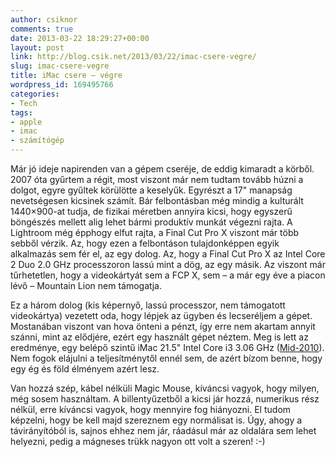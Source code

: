 ```yaml
---
author: csiknor
comments: true
date: 2013-03-22 18:29:27+00:00
layout: post
link: http://blog.csik.net/2013/03/22/imac-csere-vegre/
slug: imac-csere-vegre
title: iMac csere – végre
wordpress_id: 169495766
categories:
- Tech
tags:
- apple
- imac
- számítógép
---
```


Már jó ideje napirenden van a gépem cseréje, de eddig kimaradt a körből. 2007 óta gyűrtem a régit, most viszont már nem tudtam tovább húzni a dolgot, egyre gyűltek körülötte a keselyűk. Egyrészt a 17" manapság nevetségesen kicsinek számít. Bár felbontásban még mindig a kulturált 1440×900-at tudja, de fizikai méretben annyira kicsi, hogy egyszerű böngészés mellett alig lehet bármi produktív munkát végezni rajta. A Lightroom még épphogy elfut rajta, a Final Cut Pro X viszont már több sebből vérzik. Az, hogy ezen a felbontáson tulajdonképpen egyik alkalmazás sem fér el, az egy dolog. Az, hogy a Final Cut Pro X az Intel Core 2 Duo 2.0 GHz processzoron lassú mint a dög, az egy másik. Az viszont már tűrhetetlen, hogy a videokártyát sem a FCP X, sem – a már egy éve a piacon lévő – Mountain Lion nem támogatja.

Ez a három dolog (kis képernyő, lassú processzor, nem támogatott videokártya) vezetett oda, hogy lépjek az ügyben és lecseréljem a gépet. Mostanában viszont van hova önteni a pénzt, így erre nem akartam annyit szánni, mint az elődjére, ezért egy használt gépet néztem. Meg is lett az eredménye, egy belépő szintű iMac 21.5" Intel Core i3 3.06 GHz ([Mid-2010](http://www.everymac.com/systems/apple/imac/specs/imac-core-i3-3.06-21-inch-aluminum-mid-2010-specs.html)). Nem fogok elájulni a teljesítménytől ennél sem, de azért bízom benne, hogy egy ég és föld élményem azért lesz.

Van hozzá szép, kábel nélküli Magic Mouse, kíváncsi vagyok, hogy milyen, még sosem használtam. A billentyűzetből a kicsi jár hozzá, numerikus rész nélkül, erre kíváncsi vagyok, hogy mennyire fog hiányozni. El tudom képzelni, hogy be kell majd szereznem egy normálisat is. Úgy, ahogy a távirányítóból is, sajnos ehhez nem jár, ráadásul már az oldalára sem lehet helyezni, pedig a mágneses trükk nagyon ott volt a szeren! :-)
